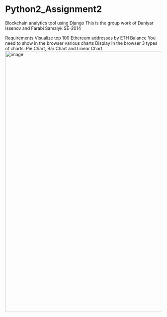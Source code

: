 # Python2_Assignment2
Blockchain analytics tool using Django
This is the group work of Daniyar Issenov and Farabi Samalyk SE-2014

Requirements
Visualize top 100 Ethereum addresses by ETH Balance
You need to show in the browser various charts
Display in the browser 3 types of charts: Pie Chart, Bar Chart and Linear Chart
<img width="839" alt="image" src="https://user-images.githubusercontent.com/79573421/153458377-33276698-663d-464a-ae97-d584a9a2144e.png">


